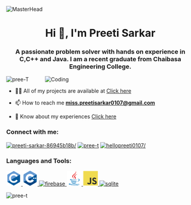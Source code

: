 ![MasterHead](https://wallpaperaccess.com/full/219689.jpg)
<h1 align="center">Hi 👋, I'm Preeti Sarkar</h1>
<h3 align="center">A passionate problem solver with hands on experience in C,C++ and Java. I am a recent graduate from Chaibasa Engineering College.</h3>
<img align="right" alt="Coding" width="400" src="https://miro.medium.com/max/875/1*qdAW1TjCN57h1lbuuzvchg.gif">

<p align="left"> <img src="https://komarev.com/ghpvc/?username=pree-T&label=Profile%20views&color=0e75b6&style=flat" alt="pree-T" /> </p>



- 👨‍💻 All of my projects are available at [Click here](https://pree-t.github.io/portfolio/)

- 📫 How to reach me **miss.preetisarkar0107@gmail.com**

- 📄 Know about my experiences [Click here](https://drive.google.com/file/d/1-lBmF0R0UHXwYujKF9s00RX5UxA1gQdi/view?usp=sharing)

<h3 align="left">Connect with me:</h3>
<p align="left">
<a href="https://linkedin.com/in/preeti-sarkar-86945b18b/" target="blank"><img align="center" src="https://raw.githubusercontent.com/rahuldkjain/github-profile-readme-generator/master/src/images/icons/Social/linked-in-alt.svg" alt="preeti-sarkar-86945b18b/" height="30" width="40" /></a>
<a href="https://www.leetcode.com/pree-t" target="blank"><img align="center" src="https://raw.githubusercontent.com/rahuldkjain/github-profile-readme-generator/master/src/images/icons/Social/leet-code.svg" alt="pree-t" height="30" width="40" /></a>
<a href="https://auth.geeksforgeeks.org/user/hellopreeti0107/" target="blank"><img align="center" src="https://raw.githubusercontent.com/rahuldkjain/github-profile-readme-generator/master/src/images/icons/Social/geeks-for-geeks.svg" alt="hellopreeti0107/" height="30" width="40" /></a>
</p>

<h3 align="left">Languages and Tools:</h3>
<p align="left"> <a href="https://www.cprogramming.com/" target="_blank" rel="noreferrer"> <img src="https://raw.githubusercontent.com/devicons/devicon/master/icons/c/c-original.svg" alt="c" width="40" height="40"/> </a> <a href="https://www.w3schools.com/cpp/" target="_blank" rel="noreferrer"> <img src="https://raw.githubusercontent.com/devicons/devicon/master/icons/cplusplus/cplusplus-original.svg" alt="cplusplus" width="40" height="40"/> </a> <a href="https://firebase.google.com/" target="_blank" rel="noreferrer"> <img src="https://www.vectorlogo.zone/logos/firebase/firebase-icon.svg" alt="firebase" width="40" height="40"/> </a> <a href="https://www.java.com" target="_blank" rel="noreferrer"> <img src="https://raw.githubusercontent.com/devicons/devicon/master/icons/java/java-original.svg" alt="java" width="40" height="40"/> </a> <a href="https://developer.mozilla.org/en-US/docs/Web/JavaScript" target="_blank" rel="noreferrer"> <img src="https://raw.githubusercontent.com/devicons/devicon/master/icons/javascript/javascript-original.svg" alt="javascript" width="40" height="40"/> </a> <a href="https://www.sqlite.org/" target="_blank" rel="noreferrer"> <img src="https://www.vectorlogo.zone/logos/sqlite/sqlite-icon.svg" alt="sqlite" width="40" height="40"/> </a> </p>

<p><img align="center" src="https://github-readme-streak-stats.herokuapp.com/?user=pree-t&" alt="pree-t" /></p>
